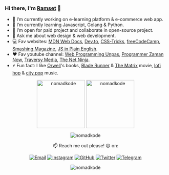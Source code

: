 ### Hi there, I'm [Ramset](https://nomadkode.github.io) 👋

- 🔭 I’m currently working on e-learning platform & e-commerce web app.
- 🌱 I’m currently learning Javascript, Golang & Python.
- 👯 I’m open for paid project and collaborate in open-source project.
- 💬 Ask me about web design & web development.
- 💻 Fav websites: [MDN Web Docs](https://developer.mozilla.org/en-US/), [Dev.to](https://dev.to/), [CSS-Tricks](https://css-tricks.com/), [freeCodeCamp](https://www.freecodecamp.org/news/), [Smashing Magazine](https://www.smashingmagazine.com/), [JS in Plain English](https://javascript.plainenglish.io/).
- ❤️ Fav youtube channel: [Web Programming Unpas](https://www.youtube.com/channel/UCkXmLjEr95LVtGuIm3l2dPg), [Programmer Zaman Now](https://www.youtube.com/channel/UC14ZKB9XsDZbnHVmr4AmUpQ), [Traversy Media](https://www.youtube.com/channel/UC29ju8bIPH5as8OGnQzwJyA), [The Net Ninja](https://www.youtube.com/channel/UCW5YeuERMmlnqo4oq8vwUpg).
- ⚡ Fun fact: I like [Orwell](https://en.wikipedia.org/wiki/George_Orwell)'s books, [Blade Runner](https://www.imdb.com/title/tt0083658/) & [The Matrix](https://www.imdb.com/title/tt0133093/) movie, [lofi hop](https://open.spotify.com/playlist/74sUjcvpGfdOvCHvgzNEDO) & [city pop](https://www.youtube.com/watch?v=3bNITQR4Uso) music.

<!--
<a href="https://facebook.com/" target="_blank"><img src="https://img.shields.io/badge/-Facebook-1877f2?style=flat-square&logo=facebook&logoColor=white" alt="Facebook"></a>
<a href="https://linkedin.com/in/" target="_blank"><img src="https://img.shields.io/badge/LinkedIn-%230077B5.svg?&style=flat-square&logo=linkedin&logoColor=white" alt="LinkedIn"></a>
-->

<p align="center"><img height="150" align="center" src="https://github-readme-stats.vercel.app/api?username=nomadkode&show_icons=true&include_all_commits=true&count_private=true&theme=onedark" alt="nomadkode" /> <img height="150" align="center" src="https://github-readme-stats.vercel.app/api/top-langs/?username=nomadkode&layout=compact&show_icons=true&theme=onedark&langs_count=10&https://github.com/nomadkode/github-readme-stats" alt="nomadkode" /></p>
<p align="center"><img align="center" src="https://metrics.lecoq.io/nomadkode" alt="nomadkode" />

<p align="center"> 📫 Reach me out please! 😄 on: </p>
<p align="center"> <a href="mailto:ramsetiawan@protonmail.com" target="_blank"><img src="https://img.shields.io/badge/-Gmail-c14438?style=flat-square&logo=Gmail&logoColor=white" alt="Email"></a>
<a href="https://instagram.com/nomadkode" target="_blank"><img src="https://img.shields.io/badge/-Instagram-e4405f?style=flat-square&logo=instagram&logoColor=white" alt="Instagram"></a>
<a href="https://github.com/nomadkode" target="_blank"><img src="https://img.shields.io/badge/-GitHub-181717?style=flat-square&logo=github" alt="GitHub"></a>
<a href="https://twitter.com/nomadkode" target="_blank"><img src="https://img.shields.io/badge/-Twitter-1ca0f1?style=flat-square&labelColor=1ca0f1&logo=twitter&logoColor=white" alt="Twitter"></a>
<a href="https://t.me/nomadkode" target="_blank"><img src="https://img.shields.io/badge/-Telegram-2ca5e0?style=flat-square&logo=telegram" alt="Telegram"></a> </p>
<p align="center"> <img src="https://komarev.com/ghpvc/?username=nomadkode&label=Profile%20views&color=blue&style=flat-square" alt="nomadkode" /> </p>
